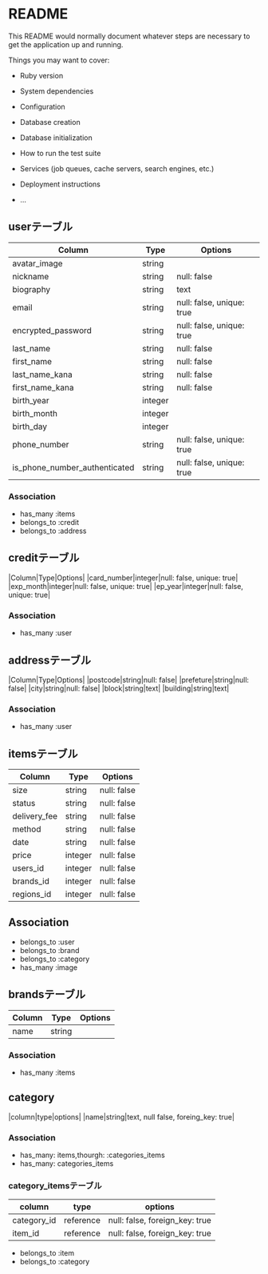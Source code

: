 # README

This README would normally document whatever steps are necessary to get the
application up and running.

Things you may want to cover:

* Ruby version

* System dependencies

* Configuration

* Database creation

* Database initialization

* How to run the test suite

* Services (job queues, cache servers, search engines, etc.)

* Deployment instructions

* ...


## userテーブル
|Column|Type|Options|
|------|----|-------|
|avatar_image|string||
|nickname|string|null: false|
|biography|string|text|
|email|string|null: false, unique: true|
|encrypted_password|string|null: false, unique: true|
|last_name|string|null: false|
|first_name|string|null: false|
|last_name_kana|string|null: false|
|first_name_kana|string|null: false|
|birth_year|integer||
|birth_month|integer||
|birth_day|integer||
|phone_number|string|null: false, unique: true|
|is_phone_number_authenticated|string|null: false, unique: true|

### Association
- has_many :items
- belongs_to :credit
- belongs_to :address


## creditテーブル
|Column|Type|Options|
|card_number|integer|null: false, unique: true|
|exp_month|integer|null: false, unique: true|
|ep_year|integer|null: false, unique: true|

### Association
- has_many :user


## addressテーブル
|Column|Type|Options|
|postcode|string|null: false|
|prefeture|string|null: false|
|city|string|null: false|
|block|string|text|
|building|string|text|

### Association
- has_many :user


## itemsテーブル
|Column|Type|Options|
|------|----|-------|
|size|string|null: false|
|status|string|null: false|
|delivery_fee|string|null: false|
|method|string|null: false|
|date|string|null: false|
|price|integer|null: false|
|users_id|integer|null: false|
|brands_id|integer|null: false|
|regions_id|integer|null: false|

## Association
- belongs_to :user
- belongs_to :brand
- belongs_to :category
- has_many :image


## brandsテーブル
|Column|Type|Options|
|------|----|-------|
|name|string|

### Association
- has_many :items


## category
|column|type|options|
|name|string|text, null false, foreing_key: true|

### Association
- has_many: items,thourgh: :categories_items
- has_many: categories_items


### category_itemsテーブル
|column|type|options|
|------|----|-------|
|category_id|reference|null: false, foreign_key: true|
|item_id|reference|null: false, foreign_key: true|

- belongs_to :item
- belongs_to :category
